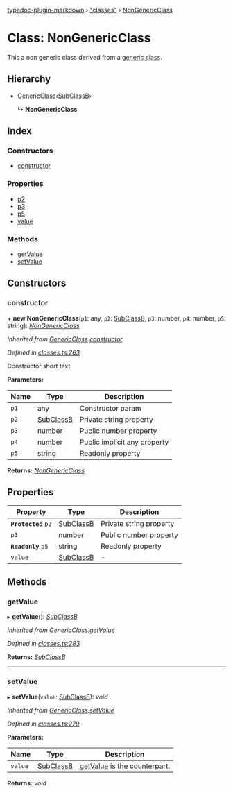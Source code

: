 [typedoc-plugin-markdown](../README.md) › ["classes"](../modules/_classes_.md) › [NonGenericClass](_classes_.nongenericclass.md)

# Class: NonGenericClass

This a non generic class derived from a [generic class](_classes_.genericclass.md).

## Hierarchy

* [GenericClass](_classes_.genericclass.md)‹[SubClassB](_classes_.subclassb.md)›

  ↳ **NonGenericClass**

## Index

### Constructors

* [constructor](_classes_.nongenericclass.md#constructor)

### Properties

* [p2](_classes_.nongenericclass.md#protected-p2)
* [p3](_classes_.nongenericclass.md#p3)
* [p5](_classes_.nongenericclass.md#readonly-p5)
* [value](_classes_.nongenericclass.md#value)

### Methods

* [getValue](_classes_.nongenericclass.md#getvalue)
* [setValue](_classes_.nongenericclass.md#setvalue)

## Constructors

###  constructor

\+ **new NonGenericClass**(`p1`: any, `p2`: [SubClassB](_classes_.subclassb.md), `p3`: number, `p4`: number, `p5`: string): *[NonGenericClass](_classes_.nongenericclass.md)*

*Inherited from [GenericClass](_classes_.genericclass.md).[constructor](_classes_.genericclass.md#constructor)*

*Defined in [classes.ts:263](https://github.com/tgreyuk/typedoc-plugin-markdown/blob/cb4f845/test/stubs/src/classes.ts#L263)*

Constructor short text.

**Parameters:**

Name | Type | Description |
------ | ------ | ------ |
`p1` | any | Constructor param |
`p2` | [SubClassB](_classes_.subclassb.md) | Private string property |
`p3` | number | Public number property |
`p4` | number | Public implicit any property |
`p5` | string | Readonly property  |

**Returns:** *[NonGenericClass](_classes_.nongenericclass.md)*

## Properties

Property | Type | Description |
------ | ------ | ------ |
**`Protected`** `p2` | [SubClassB](_classes_.subclassb.md) | Private string property |
`p3` | number | Public number property |
**`Readonly`** `p5` | string | Readonly property  |
`value` | [SubClassB](_classes_.subclassb.md) | - |

## Methods

###  getValue

▸ **getValue**(): *[SubClassB](_classes_.subclassb.md)*

*Inherited from [GenericClass](_classes_.genericclass.md).[getValue](_classes_.genericclass.md#getvalue)*

*Defined in [classes.ts:283](https://github.com/tgreyuk/typedoc-plugin-markdown/blob/cb4f845/test/stubs/src/classes.ts#L283)*

**Returns:** *[SubClassB](_classes_.subclassb.md)*

___

###  setValue

▸ **setValue**(`value`: [SubClassB](_classes_.subclassb.md)): *void*

*Inherited from [GenericClass](_classes_.genericclass.md).[setValue](_classes_.genericclass.md#setvalue)*

*Defined in [classes.ts:279](https://github.com/tgreyuk/typedoc-plugin-markdown/blob/cb4f845/test/stubs/src/classes.ts#L279)*

**Parameters:**

Name | Type | Description |
------ | ------ | ------ |
`value` | [SubClassB](_classes_.subclassb.md) | [getValue](_classes_.nongenericclass.md#getvalue) is the counterpart.  |

**Returns:** *void*
